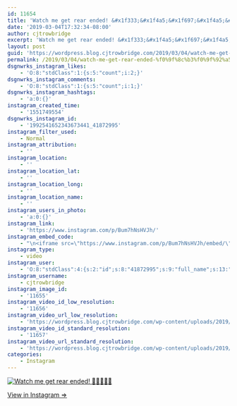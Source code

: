 ```yaml
---
id: 11654
title: 'Watch me get rear ended! &#x1f333;&#x1f4a5;&#x1f697;&#x1f4a5;&#x1f697;'
date: '2019-03-04T17:32:34-08:00'
author: cjtrowbridge
excerpt: 'Watch me get rear ended! &#x1f333;&#x1f4a5;&#x1f697;&#x1f4a5;&#x1f697;'
layout: post
guid: 'https://wordpress.blog.cjtrowbridge.com/2019/03/04/watch-me-get-rear-ended-%f0%9f%8c%b3%f0%9f%92%a5%f0%9f%9a%97%f0%9f%92%a5%f0%9f%9a%97/'
permalink: /2019/03/04/watch-me-get-rear-ended-%f0%9f%8c%b3%f0%9f%92%a5%f0%9f%9a%97%f0%9f%92%a5%f0%9f%9a%97/
dsgnwrks_instagram_likes:
    - 'O:8:"stdClass":1:{s:5:"count";i:2;}'
dsgnwrks_instagram_comments:
    - 'O:8:"stdClass":1:{s:5:"count";i:1;}'
dsgnwrks_instagram_hashtags:
    - 'a:0:{}'
instagram_created_time:
    - '1551749554'
dsgnwrks_instagram_id:
    - '1992541652343673441_41872995'
instagram_filter_used:
    - Normal
instagram_attribution:
    - ''
instagram_location:
    - ''
instagram_location_lat:
    - ''
instagram_location_long:
    - ''
instagram_location_name:
    - ''
instagram_users_in_photo:
    - 'a:0:{}'
instagram_link:
    - 'https://www.instagram.com/p/Bum7hNsHVJh/'
instagram_embed_code:
    - "\n<iframe src=\"https://www.instagram.com/p/Bum7hNsHVJh/embed/\" width=\"612\" height=\"710\" frameborder=\"0\" scrolling=\"no\" allowtransparency=\"true\" class=\"insta-image-embed\"></iframe>\n"
instagram_type:
    - video
instagram_user:
    - 'O:8:"stdClass":4:{s:2:"id";s:8:"41872995";s:9:"full_name";s:13:"CJ Trowbridge";s:15:"profile_picture";s:184:"https://scontent.cdninstagram.com/vp/ebecda71d143f06f0a971a4b919479b0/5D1C770B/t51.2885-19/s150x150/49719818_1996732167092496_2139941882996719616_n.jpg?_nc_ht=scontent.cdninstagram.com";s:8:"username";s:12:"cjtrowbridge";}'
instagram_username:
    - cjtrowbridge
instagram_image_id:
    - '11655'
instagram_video_id_low_resolution:
    - '11656'
instagram_video_url_low_resolution:
    - 'https://wordpress.blog.cjtrowbridge.com/wp-content/uploads/2019/03/480x480-video-1551749554.mp4'
instagram_video_id_standard_resolution:
    - '11657'
instagram_video_url_standard_resolution:
    - 'https://wordpress.blog.cjtrowbridge.com/wp-content/uploads/2019/03/640x640-video-1551749554.mp4'
categories:
    - Instagram
---
```


[![Watch me get rear ended! 🌳💥🚗💥🚗](https://blog.cjtrowbridge.com/wp-content/uploads/2019/03/watch-me-get-rear-ended-1-1.jpg)](https://www.instagram.com/p/Bum7hNsHVJh/)

[View in Instagram ⇒](https://www.instagram.com/p/Bum7hNsHVJh/)